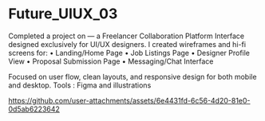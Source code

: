 # Future_UIUX_03

Completed a project on — a Freelancer Collaboration Platform Interface designed exclusively for UI/UX designers.
I created wireframes and hi-fi screens for:
• Landing/Home Page
• Job Listings Page
• Designer Profile View
• Proposal Submission Page
• Messaging/Chat Interface

Focused on user flow, clean layouts, and responsive design for both mobile and desktop.
Tools : Figma and illustrations

https://github.com/user-attachments/assets/6e4431fd-6c56-4d20-81e0-0d5ab6223642

